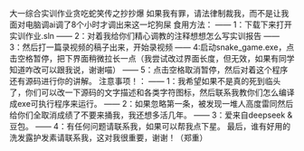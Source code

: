 大一综合实训作业贪吃蛇笑传之抄抄爆
如果我有罪，请法律制裁我，而不是让我面对电脑调ai调了8个小时才调出来这一坨狗屎
食用方法：
—— 1：下载下来打开实训作业.sln
—— 2：对着我给你们精心调教的注释想想怎么写实训报告
—— 3：然后打一篇录视频的稿子出来，开始录视频
—— 4:启动snake_game.exe，点击空格暂停，把下界面稍微拉长一点（我尝试改过界面长度，但无效，如果有同学知道咋改可以跟我说，谢谢喵）
—— 5：点击空格取消暂停，然后对着这个程序还有源码进行你的讲解。
注意事项！：
—— 1：我希望如果不是真的死到临头了，你们可以改一下源码的文字描述和各类字符图标，然后联系我教你们怎么编译成exe可执行程序来运行。
—— 2：如果忽略第一条，被发现一堆人高度雷同然后给你们全取消成绩了不要来捅我，我还想多活几年。
—— 3：爱来自deepseek & 豆包。
—— 4：有任何问题请联系我，如果可以帮我点下星。
最后，谁有好用的洗发露护发素请联系我，这对我很重要，谢谢！（郑重）
